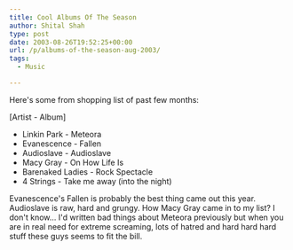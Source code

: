 ```yaml
---
title: Cool Albums Of The Season
author: Shital Shah
type: post
date: 2003-08-26T19:52:25+00:00
url: /p/albums-of-the-season-aug-2003/
tags:
  - Music

---
```

Here's some from shopping list of past few months:

[Artist - Album]

  * Linkin Park - Meteora
  * Evanescence - Fallen
  * Audioslave - Audioslave
  * Macy Gray - On How Life Is
  * Barenaked Ladies - Rock Spectacle
  * 4 Strings - Take me away (into the night)

Evanescence's Fallen is probably the best thing came out this year. Audioslave is raw, hard and grungy. How Macy Gray came in to my list? I don't know... I'd written bad things about Meteora previously but when you are in real need for extreme screaming, lots of hatred and hard hard hard stuff these guys seems to fit the bill.